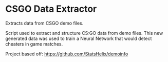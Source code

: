 # CSGO Data Extractor
Extracts data from CSGO demo files.

Script used to extract and structure CS:GO data from demo files.
This new generated data was used to train a Neural Network that would detect cheaters in game matches. 


Project based off: https://github.com/StatsHelix/demoinfo
